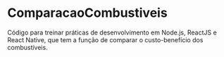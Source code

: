 # ComparacaoCombustiveis
Código para treinar práticas de desenvolvimento em Node.js, ReactJS e React Native, que tem a função de comparar o custo-benefício dos combustíveis.
